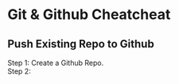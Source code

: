 # Git & Github Cheatcheat

## Push Existing Repo to Github
Step 1: Create a Github Repo. <br>
Step 2: 
